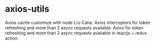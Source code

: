 # axios-utils
Axios cache customize with node Lru Cahe. Axios interceptors for token refreshing and more than 2 async requests available. Axios for token refreshing and more than 2 async requests available in reactjs + redux action.

